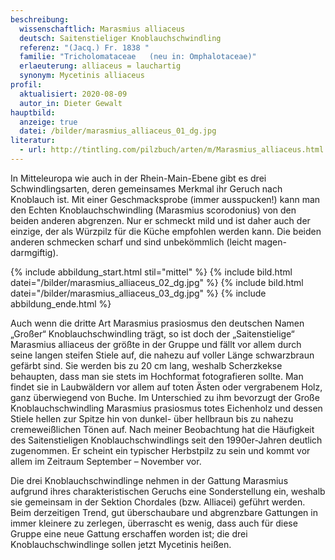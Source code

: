 ```yaml
---
beschreibung:
  wissenschaftlich: Marasmius alliaceus
  deutsch: Saitenstieliger Knoblauchschwindling
  referenz: "(Jacq.) Fr. 1838 "
  familie: "Tricholomataceae   (neu in: Omphalotaceae)"
  erlaeuterung: alliaceus = lauchartig
  synonym: Mycetinis alliaceus
profil:
  aktualisiert: 2020-08-09
  autor_in: Dieter Gewalt
hauptbild:
  anzeige: true
  datei: /bilder/marasmius_alliaceus_01_dg.jpg
literatur:
  - url: http://tintling.com/pilzbuch/arten/m/Marasmius_alliaceus.html
---
```

In Mitteleuropa wie auch in der Rhein-Main-Ebene gibt es drei Schwindlingsarten, deren gemeinsames Merkmal ihr Geruch nach Knoblauch ist. Mit einer Geschmacksprobe (immer ausspucken!) kann man den Echten Knoblauchschwindling (Marasmius scorodonius) von den beiden anderen abgrenzen. Nur er schmeckt mild und ist daher auch der einzige, der als Würzpilz für die Küche empfohlen werden kann. Die beiden anderen schmecken scharf und sind unbekömmlich (leicht magen-darmgiftig).

{% include abbildung_start.html stil="mittel" %}
{% include bild.html datei="/bilder/marasmius_alliaceus_02_dg.jpg" %}
{% include bild.html datei="/bilder/marasmius_alliaceus_03_dg.jpg" %}
{% include abbildung_ende.html %}

Auch  wenn die dritte Art Marasmius prasiosmus den deutschen Namen „Großer“ Knoblauchschwindling trägt, so ist doch der „Saitenstielige“ Marasmius alliaceus der größte in der Gruppe und fällt vor allem durch seine langen steifen Stiele auf, die nahezu auf voller Länge schwarzbraun gefärbt sind. Sie werden bis zu 20 cm lang, weshalb Scherzkekse behaupten, dass man sie stets im Hochformat fotografieren sollte. Man findet sie in Laubwäldern vor allem auf toten Ästen oder vergrabenem Holz, ganz überwiegend von Buche. Im Unterschied zu ihm bevorzugt der Große Knoblauchschwindling Marasmius prasiosmus totes Eichenholz und dessen Stiele hellen zur Spitze hin von dunkel- über hellbraun bis zu nahezu cremeweißlichen Tönen auf.
Nach meiner Beobachtung hat die Häufigkeit des Saitenstieligen Knoblauchschwindlings seit den 1990er-Jahren deutlich zugenommen. Er scheint ein typischer Herbstpilz zu sein und kommt vor allem im Zeitraum September – November vor.

Die drei Knoblauchschwindlinge nehmen in der Gattung Marasmius aufgrund ihres charakteristischen Geruchs eine Sonderstellung ein, weshalb sie gemeinsam in der Sektion Chordales (bzw. Alliacei) geführt werden. Beim derzeitigen Trend, gut überschaubare und abgrenzbare Gattungen in immer kleinere zu zerlegen, überrascht es wenig, dass auch für diese Gruppe eine neue Gattung erschaffen worden ist; die drei Knoblauchschwindlinge sollen jetzt Mycetinis heißen.